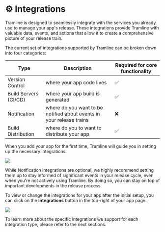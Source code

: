 # ⚙️ Integrations

Tramline is designed to seamlessly integrate with the services you already use to manage your app's release. These integrations provide Tramline with valuable data, events, and actions that allow it to create a comprehensive picture of your release train.

The current set of integrations supported by Tramline can be broken down into four categories:

| Type                  | Description                                                          | Required for core functionality |
|-----------------------|----------------------------------------------------------------------|---------------------------------|
| Version Control       | where your app code lives                                            | ✅                               |
| Build Servers (CI/CD) | where your app build is generated                                    | ✅                               |
| Notification          | where do you want to be notified about events in your release trains | ❌                               |
| Build Distribution    | where do you to want to distribute your app                          | ✅                               |


When you add your app for the first time, Tramline will guide you in setting up the necessary integrations.

![](/img/add-integrations-new-app.png)

While Notification integrations are optional, we highly recommend setting them up to stay informed of significant events in your release cycle, even when you're not actively using Tramline. By doing so, you can stay on top of important developments in the release process.

To view or change the integrations for your app after the initial setup, you can click on the __Integrations__ button in the top-right of your app page.

![](/img/add-integrations.png)

To learn more about the specific integrations we support for each integration type, please refer to the next sections.
